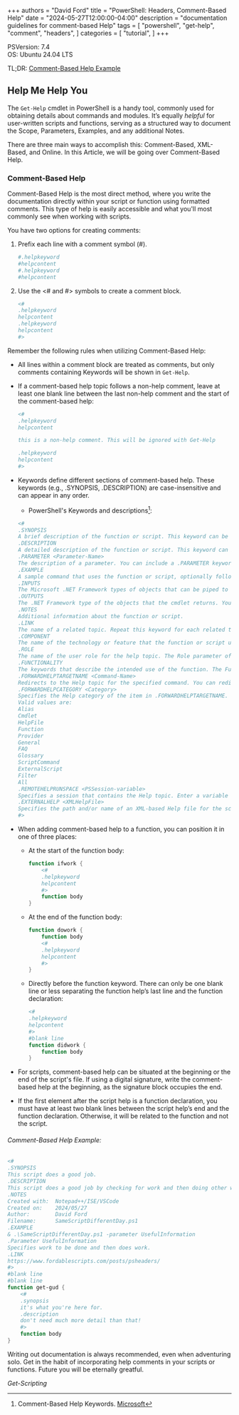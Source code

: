 +++
authors = "David Ford"
title = "PowerShell: Headers, Comment-Based Help"
date = "2024-05-27T12:00:00-04:00"
description = "documentation guidelines for comment-based Help"
tags = [
    "powershell",
    "get-help",
    "comment",
    "headers",
]
categories = [
    "tutorial",
]
+++

PSVersion: 7.4  
OS: Ubuntu 24.04 LTS


TL;DR: [Comment-Based Help Example](#comment-based-help-example)

<!--Intro-->

## Help Me Help You	 	 	 	

The `Get-Help` cmdlet in PowerShell is a handy tool, commonly used for obtaining details about commands and modules. It’s equally _helpful_ for user-written scripts and functions, serving as a structured way to document the Scope, Parameters, Examples, and any additional Notes.

There are three main ways to accomplish this: Comment-Based, XML-Based, and Online. In this Article, we will be going over Comment-Based Help. 

<!--Brief Overview-->

### Comment-Based Help

Comment-Based Help is the most direct method, where you write the documentation directly within your script or function using formatted comments. This type of help is easily accessible and what you'll most commonly see when working with scripts.

You have two options for creating comments:

1. Prefix each line with a comment symbol (#).  
    ```powershell
    #.helpkeyword
    #helpcontent
    #.helpkeyword
    #helpcontent
    ```
2. Use the <# and #> symbols to create a comment block.  
    ```powershell
    <#
    .helpkeyword
    helpcontent
    .helpkeyword
    helpcontent
    #>
    ```
Remember the following rules when utilizing Comment-Based Help:

* All lines within a comment block are treated as comments, but only comments containing Keywords will be shown in `Get-Help`.

* If a comment-based help topic follows a non-help comment, leave at least one blank line between the last non-help comment and the start of the comment-based help:  
    ```powershell
    <#
    .helpkeyword
    helpcontent

    this is a non-help comment. This will be ignored with Get-Help

    .helpkeyword
    helpcontent
    #>
    ```

* Keywords define different sections of comment-based help. These keywords (e.g., .SYNOPSIS, .DESCRIPTION) are case-insensitive and can appear in any order.
    * PowerShell's Keywords and descriptions[^1]:
    ```powershell
    <# 
    .SYNOPSIS
    A brief description of the function or script. This keyword can be used only once in each topic.
    .DESCRIPTION
    A detailed description of the function or script. This keyword can be used only once in each topic.
    .PARAMETER <Parameter-Name>
    The description of a parameter. You can include a .PARAMETER keyword for each parameter in the function or script.
    .EXAMPLE
    A sample command that uses the function or script, optionally followed by sample output and a description. Repeat this keyword for each example.
    .INPUTS
    The Microsoft .NET Framework types of objects that can be piped to the function or script. You can also include a description of the input objects.
    .OUTPUTS
    The .NET Framework type of the objects that the cmdlet returns. You can also include a description of the returned objects.
    .NOTES
    Additional information about the function or script.
    .LINK
    The name of a related topic. Repeat this keyword for each related topic. This content appears in the Related Links section of the Help topic.
    .COMPONENT
    The name of the technology or feature that the function or script uses, or to which it's related. The Component parameter of Get-Help uses this value to filter the search results returned by Get-Help.
    .ROLE
    The name of the user role for the help topic. The Role parameter of Get-Help uses this value to filter the search results returned by Get-Help.
    .FUNCTIONALITY
    The keywords that describe the intended use of the function. The Functionality parameter of Get-Help uses this value to filter the search results returned by Get-Help.
    .FORWARDHELPTARGETNAME <Command-Name>
    Redirects to the Help topic for the specified command. You can redirect users to any Help topic, including Help topics for a function, script, cmdlet, or provider.
    .FORWARDHELPCATEGORY <Category>
    Specifies the Help category of the item in .FORWARDHELPTARGETNAME. Use this keyword to avoid conflicts when there are commands with the same name.
    Valid values are:
    Alias
    Cmdlet
    HelpFile
    Function
    Provider
    General
    FAQ
    Glossary
    ScriptCommand
    ExternalScript
    Filter
    All
    .REMOTEHELPRUNSPACE <PSSession-variable>
    Specifies a session that contains the Help topic. Enter a variable that contains a PSSession. This keyword is used by the Export-PSSession cmdlet to find the Help topics for the exported commands.
    .EXTERNALHELP <XMLHelpFile>
    Specifies the path and/or name of an XML-based Help file for the script or function.
    #>
    ```

* When adding comment-based help to a function, you can position it in one of three places:

    * At the start of the function body:  
        ```powershell
        function ifwork {
            <#
            .helpkeyword
            helpcontent
            #>
            function body
        }
        ```
    * At the end of the function body:  
        ```powershell
        function dowork {
            function body
            <#
            .helpkeyword
            helpcontent
            #>
        }
        ```
    * Directly before the function keyword. There can only be one blank line or less separating the function help’s last line and the function declaration:
        ```powershell    
        <#
        .helpkeyword
        helpcontent
        #>
        #blank line
        function didwork {
            function body
        }
        ```

* For scripts, comment-based help can be situated at the beginning or the end of the script's file. If using a digital signature, write the comment-based help at the beginning, as the signature block occupies the end.
  
* If the first element after the script help is a function declaration, you must have at least two blank lines between the script help’s end and the function declaration. Otherwise, it will be related to the function and not the script.

<!--Example-->

###### Comment-Based Help Example:


```powershell
<# 
.SYNOPSIS
This script does a good job.
.DESCRIPTION
This script does a good job by checking for work and then doing other work if work is found.
.NOTES
Created with:  Notepad++/ISE/VSCode
Created on:    2024/05/27
Author:        David Ford
Filename:      SameScriptDifferentDay.ps1
.EXAMPLE
& .\SameScriptDifferentDay.ps1 -parameter UsefulInformation
.Parameter UsefulInformation 
Specifies work to be done and then does work.
.LINK
https://www.fordablescripts.com/posts/psheaders/
#>
#blank line
#blank line
function get-gud {
    <#
    .synopsis
    it's what you're here for.
    .description
    don't need much more detail than that!
    #>
    function body
}
```

Writing out documentation is always recommended, even when adventuring solo. Get in the habit of incorporating help comments in your scripts or functions. Future you will be eternally greatful.

_Get-Scripting_

[^1]:Comment-Based Help Keywords. [Microsoft](https://learn.microsoft.com/en-us/powershell/scripting/developer/help/comment-based-help-keywords?view=powershell-7.4)